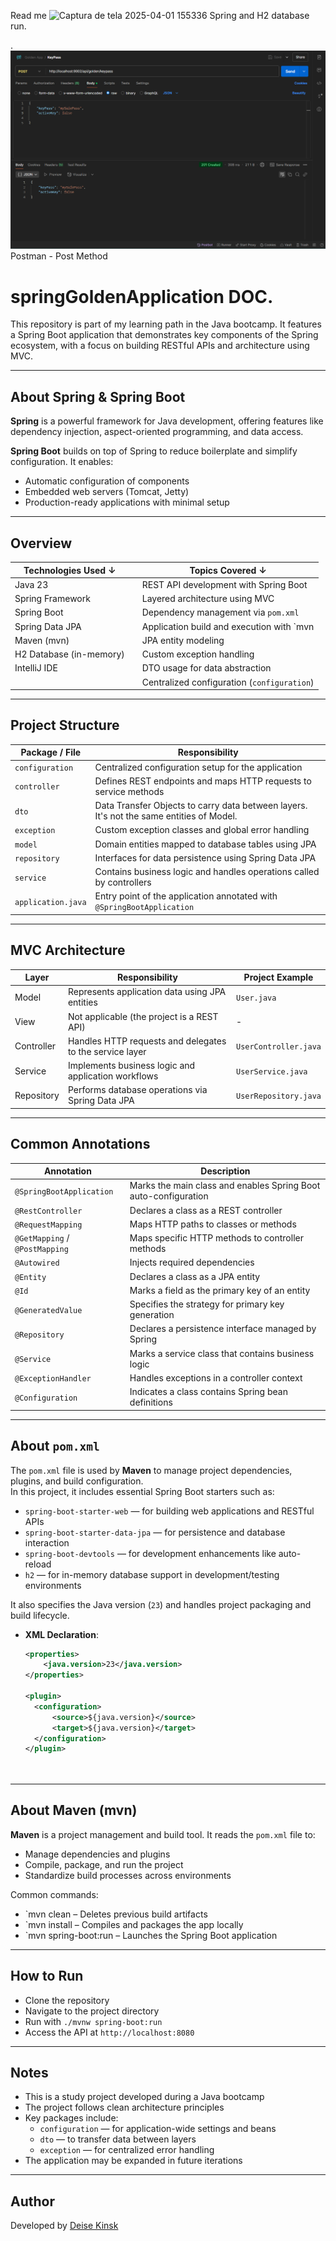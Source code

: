 Read me
![Captura de tela 2025-04-01 155336](https://github.com/user-attachments/assets/56c0a69e-fdd4-4035-ae1c-1b8052798266)
Spring and H2 database run.

.
![img.png](img.png)
Postman - Post Method
# springGoldenApplication DOC.

This repository is part of my learning path in the Java bootcamp. It features a Spring Boot application that demonstrates key components of the Spring ecosystem, with a focus on building RESTful APIs and architecture using MVC.

---


## About Spring & Spring Boot

**Spring** is a powerful framework for Java development, offering features like dependency injection, aspect-oriented programming, and data access.

**Spring Boot** builds on top of Spring to reduce boilerplate and simplify configuration. It enables:

- Automatic configuration of components
- Embedded web servers (Tomcat, Jetty)
- Production-ready applications with minimal setup

---

## Overview

| Technologies Used  ↓    |                          | Topics Covered  ↓                           |
|-------------------------|--------------------------|--------------------------------------------|
| Java 23                 |                          | REST API development with Spring Boot      |
| Spring Framework        |                          | Layered architecture using MVC             |
| Spring Boot             |                          | Dependency management via `pom.xml`        |
| Spring Data JPA         |                          | Application build and execution with `mvn  |
| Maven (mvn)             |                          | JPA entity modeling                        |
| H2 Database (in-memory) |                          | Custom exception handling                  |
| IntelliJ IDE            |                          | DTO usage for data abstraction             |
|                         |                          | Centralized configuration (`configuration`) |

---

## Project Structure

| Package / File            | Responsibility                                                                           |
|---------------------------|------------------------------------------------------------------------------------------|
| `configuration`           | Centralized configuration setup for the application                                      |
| `controller`              | Defines REST endpoints and maps HTTP requests to service methods                         |
| `dto`                     | Data Transfer Objects to carry data between layers. It's not the same entities of Model. |
| `exception`               | Custom exception classes and global error handling                                       |
| `model`                   | Domain entities mapped to database tables using JPA                                      |
| `repository`              | Interfaces for data persistence using Spring Data JPA                                    |
| `service`                 | Contains business logic and handles operations called by controllers                     |
| `application.java`        | Entry point of the application annotated with `@SpringBootApplication`                   |

---

## MVC Architecture

| Layer       | Responsibility                                                           | Project Example             |
|-------------|---------------------------------------------------------------------------|-----------------------------|
| Model       | Represents application data using JPA entities                           | `User.java`                 |
| View        | Not applicable (the project is a REST API)                               | -                           |
| Controller  | Handles HTTP requests and delegates to the service layer                 | `UserController.java`       |
| Service     | Implements business logic and application workflows                      | `UserService.java`          |
| Repository  | Performs database operations via Spring Data JPA                         | `UserRepository.java`       |

---

## Common Annotations

| Annotation              | Description                                                                  |
|-------------------------|-------------------------------------------------------------------------------|
| `@SpringBootApplication`| Marks the main class and enables Spring Boot auto-configuration              |
| `@RestController`       | Declares a class as a REST controller                                        |
| `@RequestMapping`       | Maps HTTP paths to classes or methods                                        |
| `@GetMapping` / `@PostMapping` | Maps specific HTTP methods to controller methods                     |
| `@Autowired`            | Injects required dependencies                                                |
| `@Entity`               | Declares a class as a JPA entity                                             |
| `@Id`                   | Marks a field as the primary key of an entity                                |
| `@GeneratedValue`       | Specifies the strategy for primary key generation                            |
| `@Repository`           | Declares a persistence interface managed by Spring                           |
| `@Service`              | Marks a service class that contains business logic                           |
| `@ExceptionHandler`     | Handles exceptions in a controller context                                   |
| `@Configuration`        | Indicates a class contains Spring bean definitions                           |

---

## About `pom.xml`

The `pom.xml` file is used by **Maven** to manage project dependencies, plugins, and build configuration.  
In this project, it includes essential Spring Boot starters such as:

- `spring-boot-starter-web` — for building web applications and RESTful APIs
- `spring-boot-starter-data-jpa` — for persistence and database interaction
- `spring-boot-devtools` — for development enhancements like auto-reload
- `h2` — for in-memory database support in development/testing environments

It also specifies the Java version (`23`) and handles project packaging and build lifecycle.

- **XML Declaration**:
  ```xml
  <properties>
      <java.version>23</java.version>
  </properties>
  
  <plugin>
    <configuration>
        <source>${java.version}</source>
        <target>${java.version}</target>
    </configuration>
  </plugin>




---

## About Maven (mvn)

**Maven** is a project management and build tool. It reads the `pom.xml` file to:

- Manage dependencies and plugins
- Compile, package, and run the project
- Standardize build processes across environments

Common commands:

- `mvn clean – Deletes previous build artifacts
- `mvn install – Compiles and packages the app locally
- `mvn spring-boot:run – Launches the Spring Boot application

---

## How to Run

- Clone the repository
- Navigate to the project directory
- Run with `./mvnw spring-boot:run`
- Access the API at `http://localhost:8080`

---

## Notes

- This is a study project developed during a Java bootcamp
- The project follows clean architecture principles
- Key packages include:
    - `configuration` — for application-wide settings and beans
    - `dto` — to transfer data between layers
    - `exception` — for centralized error handling
- The application may be expanded in future iterations

---

## Author

Developed by [Deise Kinsk](https://github.com/deisekinsk)
